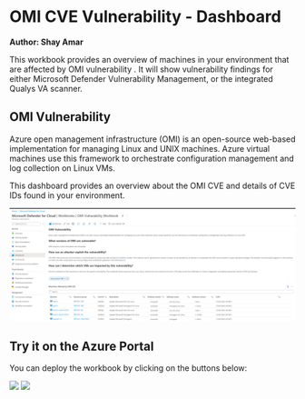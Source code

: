 # OMI CVE Vulnerability - Dashboard

**Author: Shay Amar**

This workbook provides an overview of machines in your environment that are affected by OMI vulnerability . It will show vulnerability findings for either Microsoft Defender Vulnerability Management, or the integrated Qualys VA scanner.

## OMI Vulnerability
Azure open management infrastructure (OMI) is an open-source web-based implementation for managing Linux and UNIX machines. Azure virtual machines use this framework to orchestrate configuration management and log collection on Linux VMs.

This dashboard provides an overview about the OMI CVE and details of CVE IDs found in your environment.

![Tab1](./omidashboard.png)

## Try it on the Azure Portal

You can deploy the workbook by clicking on the buttons below:

<a href="https://aka.ms/AAhjatg" target="_blank"><img src="https://aka.ms/deploytoazurebutton"/></a>
<a href="https://aka.ms/AAhjath" target="_blank"><img src="https://aka.ms/deploytoazuregovbutton"/></a>
